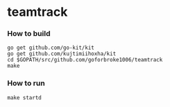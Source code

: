 # teamtrack

### How to build

    go get github.com/go-kit/kit
    go get github.com/kujtimiihoxha/kit
    cd $GOPATH/src/github.com/goforbroke1006/teamtrack
    make

### How to run

    make startd